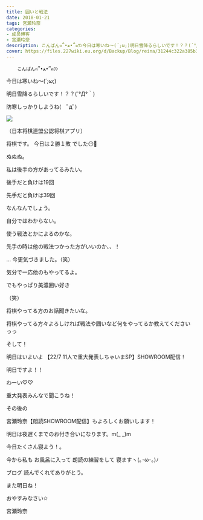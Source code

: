 ```yaml
---
title: 囲いと戦法
date: 2018-01-21
tags: 宮瀬玲奈
categories: 
- 成员博客
- 宮瀬玲奈
description: こんばんฅ՞•ﻌ•՞ฅﾜﾝ今日は寒いね～(´;ω;)明日雪降るらしいです！？？(´°Д°｀)防寒しっかりしようね( ﾟдﾟ)（日本将棋連盟公認将棋アプリ）将棋で...
cover: https://files.227wiki.eu.org/d/Backup/Blog/reina/31244c322a385b3b31c08d57c2c99.jpg 
---
```


        こんばんฅ՞•ﻌ•՞ฅﾜﾝ





今日は寒いね～(´;ω;)




明日雪降るらしいです！？？(´°Д°｀)



防寒しっかりしようね(　ﾟдﾟ)









![](https://files.227wiki.eu.org/d/Backup/Blog/reina/31244c322a385b3b31c08d57c2c99.jpg)

（日本将棋連盟公認将棋アプリ）




将棋です。
今日は２勝１敗 でした😶💭



ぬぬぬ。






私は後手の方があってるみたい。



後手だと負けは19回

先手だと負けは39回




なんなんでしょう。



自分ではわからない。




使う戦法とかによるのかな。



先手の時は他の戦法つかった方がいいのか、、！




...
今更気づきました。（笑）






気分で一応他のもやってるよ。

でもやっぱり美濃囲い好き


（笑）








将棋やってる方のお話聞きたいな。

将棋やってる方々よろしければ戦法や囲いなど何をやってるか教えてください っっ















そして！



明日はいよいよ
【22/7 11人で重大発表しちゃいまSP】SHOWROOM配信！



明日ですよ！！

わーい♡♡



重大発表みんなで聞こうね！




その後の

宮瀬玲奈【朗読SHOWROOM配信】もよろしくお願いします！



明日は夜遅くまでのお付き合いになります。m(_ _)m







今日たくさん寝よう！。





今から私も
お風呂に入って
朗読の練習をして
寝ますヽ(｡･ω･｡)ﾉ






ブログ
読んでくれてありがとう。



また明日ね！


おやすみなさい✩




宮瀬玲奈


